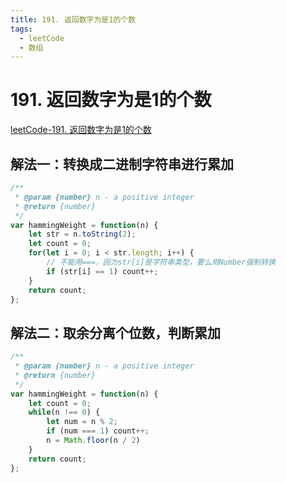 ```yaml
---
title: 191. 返回数字为是1的个数
tags:
  - leetCode
  - 数组
---
```

# 191. 返回数字为是1的个数
[leetCode-191. 返回数字为是1的个数](https://leetcode.cn/problems/number-of-1-bits/)
## 解法一：转换成二进制字符串进行累加
```js
/**
 * @param {number} n - a positive integer
 * @return {number}
 */
var hammingWeight = function(n) {
    let str = n.toString(2);
    let count = 0;
    for(let i = 0; i < str.length; i++) {
        // 不能用===，因为str[i]是字符串类型，要么用Number强制转换
        if (str[i] == 1) count++;
    }
    return count;
};
```

## 解法二：取余分离个位数，判断累加
```js
/**
 * @param {number} n - a positive integer
 * @return {number}
 */
var hammingWeight = function(n) {
    let count = 0;
    while(n !== 0) {
        let num = n % 2;
        if (num === 1) count++;
        n = Math.floor(n / 2)
    }
    return count;
};
```
